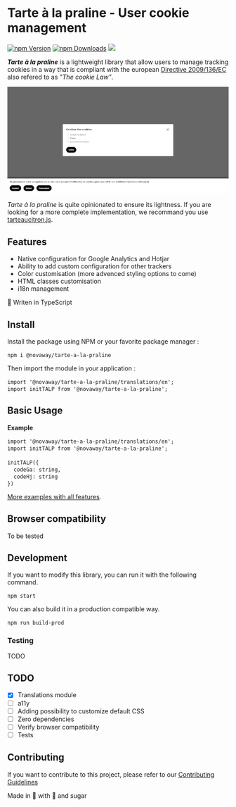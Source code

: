 # Tarte à la praline - User cookie management

<a href="https://www.npmjs.com/package/@novaway/tarte-a-la-praline"><img src="https://img.shields.io/npm/v/@novaway/tarte-a-la-praline.svg" alt="npm Version"></a>
<a href="https://npmcharts.com/compare/@novaway/tarte-a-la-praline?minimal=true"><img src="https://img.shields.io/npm/dw/@novaway/tarte-a-la-praline.svg" alt="npm Downloads"></a>
<a href="https://david-dm.org/novaway/tarte-a-la-praline" title="dependencies status"><img src="https://david-dm.org/novaway/tarte-a-la-praline/status.svg"/></a>

_**Tarte à la praline**_ is a lightweight library that allow users to manage tracking cookies in a way that is compliant with the european [Directive 2009/136/EC](https://eur-lex.europa.eu/LexUriServ/LexUriServ.do?uri=OJ:L:2009:337:0011:0036:en:PDF) also refered to as _"The cookie Law"_.

![screenshot of the cookie banner with an alert box](doc/screenshot.png)

_Tarte à la praline_ is quite opinionated to ensure its lightness. If you are looking for a more complete implementation, we recommand you use [tarteaucitron.js](https://github.com/AmauriC/tarteaucitron.js).

## Features

-   Native configuration for Google Analytics and Hotjar
-   Ability to add custom configuration for other trackers
-   Color customisation (more advenced styling options to come)
-   HTML classes customisation
-   i18n management

🔷 Writen in TypeScript

## Install

Install the package using NPM or your favorite package manager :

```
npm i @novaway/tarte-a-la-praline
```

Then import the module in your application :

```
import '@novaway/tarte-a-la-praline/translations/en';
import initTALP from '@novaway/tarte-a-la-praline';
```

## Basic Usage

**Example**

```
import '@novaway/tarte-a-la-praline/translations/en';
import initTALP from '@novaway/tarte-a-la-praline';

initTALP({
  codeGa: string,
  codeHj: string
})
```

[More examples with all features](./example/EXAMPLE.md).

## Browser compatibility

To be tested

## Development

If you want to modify this library, you can run it with the following command.

```
npm start
```

You can also build it in a production compatible way.

```
npm run build-prod
```

### Testing

TODO

## TODO

-   [x] Translations module
-   [ ] a11y
-   [ ] Adding possibility to customize default CSS
-   [ ] Zero dependencies
-   [ ] Verify browser compatibility
-   [ ] Tests

## Contributing

If you want to contribute to this project, please refer to our [Contributing Guidelines](CONTRIBUTING.md)

Made in 🦁 with 🌰 and sugar
